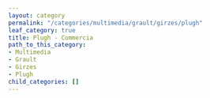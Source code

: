 ```yaml
---
layout: category
permalink: "/categories/multimedia/grault/girzes/plugh"
leaf_category: true
title: Plugh - Commercia
path_to_this_category:
- Multimedia
- Grault
- Girzes
- Plugh
child_categories: []
---
```

